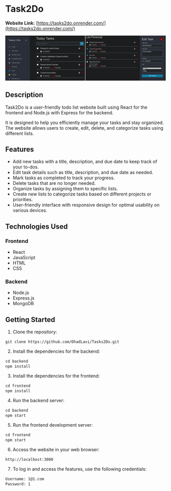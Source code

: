 # Task2Do

**Website Link:** [https://tasks2do.onrender.com/](https://tasks2do.onrender.com/)

![Task2Do](https://raw.githubusercontent.com/OhadLavi/Tasks2Do/main/task2do.png)

## Description
Task2Do is a user-friendly todo list website built using React for the frontend and Node.js with Express for the backend.

It is designed to help you efficiently manage your tasks and stay organized. The website allows users to create, edit, delete, and categorize tasks using different lists. 

## Features
- Add new tasks with a title, description, and due date to keep track of your to-dos.
- Edit task details such as title, description, and due date as needed.
- Mark tasks as completed to track your progress.
- Delete tasks that are no longer needed.
- Organize tasks by assigning them to specific lists.
- Create new lists to categorize tasks based on different projects or priorities.
- User-friendly interface with responsive design for optimal usability on various devices.

## Technologies Used
### Frontend
- React
- JavaScript
- HTML
- CSS

### Backend
- Node.js
- Express.js
- MongoDB

## Getting Started
1. Clone the repository:
```
git clone https://github.com/OhadLavi/Tasks2Do.git
```
2. Install the dependencies for the backend:
```
cd backend
npm install
```
3. Install the dependencies for the frontend:
```
cd frontend
npm install
```
4. Run the backend server:
```
cd backend
npm start
```
5. Run the frontend development server:
```
cd frontend
npm start
```
6. Access the website in your web browser: 
```
http://localhost:3000
```
7. To log in and access the features, use the following credentials:
```
Username: 1@1.com
Password: 1
```
